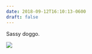 ```yaml
---
date: 2018-09-12T16:10:13-0600
draft: false
---
```


Sassy doggo.

![](/images/2018/6cf669119c.jpg)

